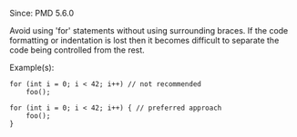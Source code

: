 Since: PMD 5.6.0

Avoid using 'for' statements without using surrounding braces. If the code formatting or
indentation is lost then it becomes difficult to separate the code being controlled
from the rest.

Example(s):
```
for (int i = 0; i < 42; i++) // not recommended
    foo();

for (int i = 0; i < 42; i++) { // preferred approach
    foo();
}
```
